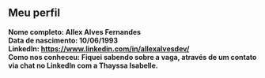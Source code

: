 Meu perfil
-------

**Nome completo: Allex Alves Fernandes**   
**Data de nascimento: 10/06/1993**   
**LinkedIn: https://www.linkedin.com/in/allexalvesdev/**   
**Como nos conheceu: Fiquei sabendo sobre a vaga, através de um contato via chat no LinkedIn com a Thayssa Isabelle.**
